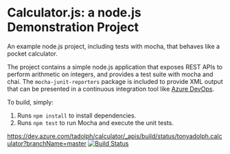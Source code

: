 Calculator.js: a node.js Demonstration Project
==============================================
An example node.js project, including tests with mocha, that behaves like
a pocket calculator.

The project contains a simple node.js application that exposes REST APIs
to perform arithmetic on integers, and provides a test suite with mocha
and chai.  The `mocha-junit-reporters` package is included to provide XML
output that can be presented in a continuous integration tool like
[Azure DevOps](https://azure.com/devops).

To build, simply:

1. Runs `npm install` to install dependencies.
2. Runs `npm test` to run Mocha and execute the unit tests.

https://dev.azure.com/tadolph/calculator/_apis/build/status/tonyadolph.calculator?branchName=master
[![Build Status](https://dev.azure.com/tadolph/calculator/_apis/build/status/tonyadolph.calculator?branchName=master)](https://dev.azure.com/tadolph/calculator/_build/latest?definitionId=1&branchName=master)
